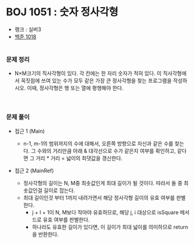 # BOJ 1051 : 숫자 정사각형
- 랭크 : 실버3
- [백준 1018](https://www.acmicpc.net/problem/1051)
  <br><br>
  
### 문제 정리
- N×M크기의 직사각형이 있다. 각 칸에는 한 자리 숫자가 적혀 있다. 이 직사각형에서 꼭짓점에 쓰여 있는 수가 모두 같은 가장 큰 정사각형을 찾는 프로그램을 작성하시오. 이때, 정사각형은 행 또는 열에 평행해야 한다.   
<br><br>

### 문제 풀이
- 접근 1 (Main) 
   - n-1, m-1의 범위까지의 수에 대해서, 오른쪽 방향으로 자신과 같은 수를 찾는다. 그 수와의 거리만큼 아래 & 대각선으로 수가 같은지 여부를 확인하고, 같다면 그 거리 * 거리 = 넓이의 최댓값을 갱신한다.
  
- 접근 2 (MainRef)
   - 정사각형의 길이는 N, M중 최솟값인게 최대 길이가 될 것이다. 따라서 둘 중 최솟값인걸 길이로 잡는다.
   - 최대 길이인것 부터 1까지 내려가면서 해당 정사각형 길이의 유효 여부를 판별한다.
      - j + l + 1이 N, M보다 작아야 유효하므로, 해당 j, i 대상으로 isSquare 메서드로 유효 여부를 판별한다.
      - 하나라도 유효한 길이가 있다면, 이 길이가 최대 넓이를 의미하므로 return을 반환한다.

